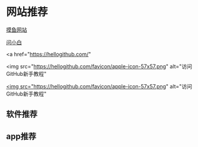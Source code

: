 # 网站推荐

[摸鱼网站](https://poki.com/zh)

[问小白](https://www.wenxiaobai.com/)

<a href="https://hellogithub.com/" 

>
   <img 
      src="https://hellogithub.com/favicon/apple-icon-57x57.png" 
      alt="访问GitHub新手教程"

   >
</a>

<a href="https://hellogithub.com/" 
   title="访问GitHub新手教程">
   <img 
      src="https://hellogithub.com/favicon/apple-icon-57x57.png" 
      alt="访问GitHub新手教程"

   >
</a>

## 软件推荐





## app推荐
